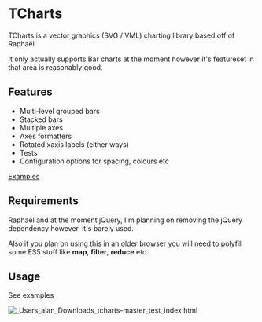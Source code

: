 TCharts
=======

TCharts is a vector graphics (SVG / VML) charting library based off of Raphaël.

It only actually supports Bar charts at the moment however it's featureset in that area is reasonably good.

Features
--------
* Multi-level grouped bars
* Stacked bars
* Multiple axes
* Axes formatters
* Rotated xaxis labels (either ways)
* Tests
* Configuration options for spacing, colours etc

[Examples](https://alanayoub.github.io/tcharts/test/index.html "TCharts examples")

Requirements
------------
Raphaël and at the moment jQuery, I'm planning on removing the jQuery dependency however, it's barely used.

Also if you plan on using this in an older browser you will need to polyfill some ES5 stuff like **map**, **filter**, **reduce** etc.

Usage
-----
See examples

![_Users_alan_Downloads_tcharts-master_test_index html](https://user-images.githubusercontent.com/372636/235881250-475a4650-2cbc-4138-b37a-0d72c7603e87.png)
